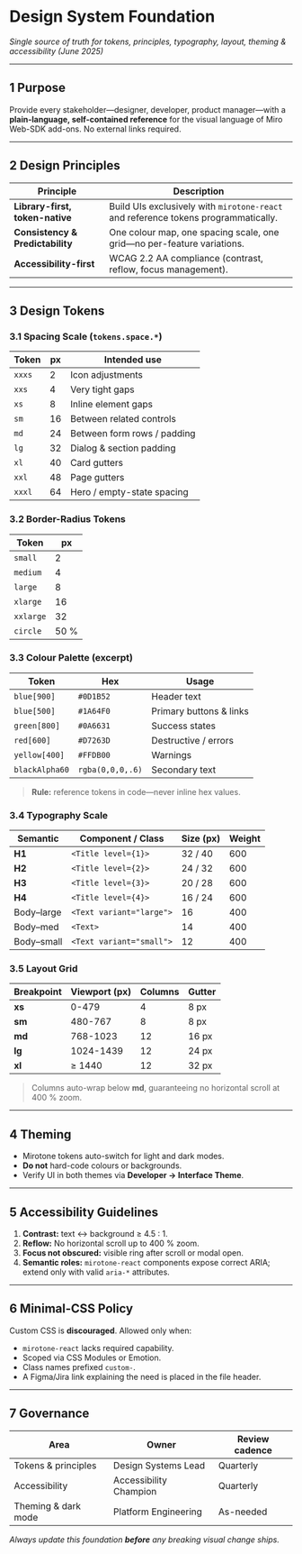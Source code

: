 # Design System Foundation  
_Single source of truth for tokens, principles, typography, layout, theming & accessibility (June 2025)_

---

## 1  Purpose  
Provide every stakeholder—designer, developer, product manager—with a **plain-language, self-contained reference** for the visual language of Miro Web-SDK add-ons. No external links required.

---

## 2  Design Principles  

| Principle | Description |
|-----------|-------------|
| **Library-first, token-native** | Build UIs exclusively with `mirotone-react` and reference tokens programmatically. |
| **Consistency & Predictability** | One colour map, one spacing scale, one grid—no per-feature variations. |
| **Accessibility-first** | WCAG 2.2 AA compliance (contrast, reflow, focus management). |

---

## 3  Design Tokens  

### 3.1  Spacing Scale (`tokens.space.*`)

| Token  | px | Intended use                |
|--------|----|-----------------------------|
| `xxxs` | 2  | Icon adjustments            |
| `xxs`  | 4  | Very tight gaps             |
| `xs`   | 8  | Inline element gaps         |
| `sm`   | 16 | Between related controls    |
| `md`   | 24 | Between form rows / padding |
| `lg`   | 32 | Dialog & section padding    |
| `xl`   | 40 | Card gutters                |
| `xxl`  | 48 | Page gutters                |
| `xxxl` | 64 | Hero / empty-state spacing  |

### 3.2  Border-Radius Tokens

| Token      | px |
|------------|----|
| `small`    | 2  |
| `medium`   | 4  |
| `large`    | 8  |
| `xlarge`   | 16 |
| `xxlarge`  | 32 |
| `circle`   | 50 % |

### 3.3  Colour Palette (excerpt)

| Token              | Hex        | Usage                     |
|--------------------|-----------|---------------------------|
| `blue[900]`        | `#0D1B52` | Header text               |
| `blue[500]`        | `#1A64F0` | Primary buttons & links   |
| `green[800]`       | `#0A6631` | Success states            |
| `red[600]`         | `#D7263D` | Destructive / errors      |
| `yellow[400]`      | `#FFDB00` | Warnings                  |
| `blackAlpha60`     | `rgba(0,0,0,.6)` | Secondary text |

> **Rule:** reference tokens in code—never inline hex values.

### 3.4  Typography Scale

| Semantic   | Component / Class             | Size (px) | Weight |
|------------|------------------------------|-----------|--------|
| **H1**     | `<Title level={1}>`          | 32 / 40   | 600    |
| **H2**     | `<Title level={2}>`          | 24 / 32   | 600    |
| **H3**     | `<Title level={3}>`          | 20 / 28   | 600    |
| **H4**     | `<Title level={4}>`          | 16 / 24   | 600    |
| Body–large | `<Text variant="large">`     | 16        | 400    |
| Body–med   | `<Text>`                     | 14        | 400    |
| Body–small | `<Text variant="small">`     | 12        | 400    |

### 3.5  Layout Grid  

| Breakpoint | Viewport (px) | Columns | Gutter |
|------------|---------------|---------|--------|
| **xs**     | 0-479         | 4       | 8 px   |
| **sm**     | 480-767       | 8       | 8 px   |
| **md**     | 768-1023      | 12      | 16 px  |
| **lg**     | 1024-1439     | 12      | 24 px  |
| **xl**     | ≥ 1440        | 12      | 32 px  |

> Columns auto-wrap below **md**, guaranteeing no horizontal scroll at 400 % zoom.

---

## 4  Theming  

* Mirotone tokens auto-switch for light and dark modes.  
* **Do not** hard-code colours or backgrounds.  
* Verify UI in both themes via **Developer → Interface Theme**.

---

## 5  Accessibility Guidelines  

1. **Contrast:** text ↔ background ≥ 4.5 : 1.  
2. **Reflow:** No horizontal scroll up to 400 % zoom.  
3. **Focus not obscured:** visible ring after scroll or modal open.  
4. **Semantic roles:** `mirotone-react` components expose correct ARIA; extend only with valid `aria-*` attributes.

---

## 6  Minimal-CSS Policy  

Custom CSS is **discouraged**. Allowed only when:

* `mirotone-react` lacks required capability.  
* Scoped via CSS Modules or Emotion.  
* Class names prefixed `custom-`.  
* A Figma/Jira link explaining the need is placed in the file header.

---

## 7  Governance  

| Area                  | Owner                   | Review cadence |
|-----------------------|-------------------------|----------------|
| Tokens & principles   | Design Systems Lead     | Quarterly      |
| Accessibility         | Accessibility Champion  | Quarterly      |
| Theming & dark mode   | Platform Engineering    | As-needed      |

_Always update this foundation **before** any breaking visual change ships._
